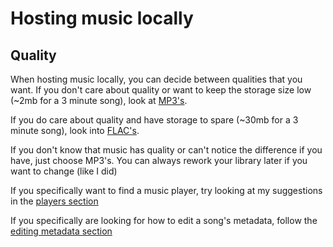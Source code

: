 # Hosting music locally

## Quality

When hosting music locally, you can decide between qualities that you want. If you don't care about quality or want to keep the storage size low (~2mb for a 3 minute song), look at [MP3's](mp3.md).

If you do care about quality and have storage to spare (~30mb for a 3 minute song), look into [FLAC's](flacs.md).

If you don't know that music has quality or can't notice the difference if you have, just choose MP3's. You can always rework your library later if you want to change (like I did)

If you specifically want to find a music player, try looking at my suggestions in the [players section](players.md)

If you specifically are looking for how to edit a song's metadata, follow the [editing metadata section](metadata.md)

